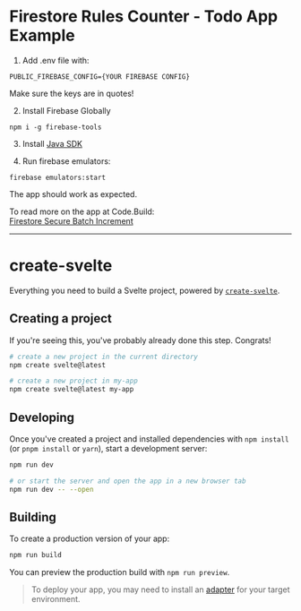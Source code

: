 # Firestore Rules Counter - Todo App Example

1. Add .env file with:
```
PUBLIC_FIREBASE_CONFIG={YOUR FIREBASE CONFIG}
```
Make sure the keys are in quotes!   

2. Install Firebase Globally
```
npm i -g firebase-tools
```  

3. Install [Java SDK](https://www.oracle.com/java/technologies/downloads/)

4. Run firebase emulators:
```
firebase emulators:start
```
The app should work as expected.

To read more on the app at Code.Build:  
[Firestore Secure Batch Increment](https://code.build/p/firestore-secure-batch-increment-IKO13Z)


___
# create-svelte

Everything you need to build a Svelte project, powered by [`create-svelte`](https://github.com/sveltejs/kit/tree/main/packages/create-svelte).

## Creating a project

If you're seeing this, you've probably already done this step. Congrats!

```bash
# create a new project in the current directory
npm create svelte@latest

# create a new project in my-app
npm create svelte@latest my-app
```

## Developing

Once you've created a project and installed dependencies with `npm install` (or `pnpm install` or `yarn`), start a development server:

```bash
npm run dev

# or start the server and open the app in a new browser tab
npm run dev -- --open
```

## Building

To create a production version of your app:

```bash
npm run build
```

You can preview the production build with `npm run preview`.

> To deploy your app, you may need to install an [adapter](https://kit.svelte.dev/docs/adapters) for your target environment.
